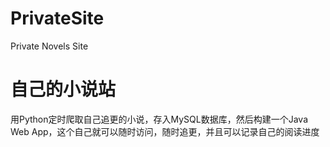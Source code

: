# PrivateSite
Private Novels Site
# 自己的小说站
用Python定时爬取自己追更的小说，存入MySQL数据库，然后构建一个Java Web App，这个自己就可以随时访问，随时追更，并且可以记录自己的阅读进度
